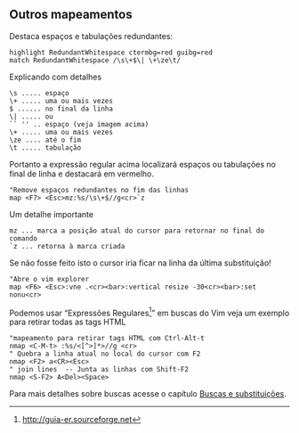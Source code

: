 Outros mapeamentos
------------------

Destaca espaços e tabulações redundantes:
```
highlight RedundantWhitespace ctermbg=red guibg=red
match RedundantWhitespace /\s\+$\| \+\ze\t/
```
Explicando com detalhes
```
\s ..... espaço
\+ ..... uma ou mais vezes
$ ...... no final da linha
\| ..... ou
`` '' .. espaço (veja imagem acima)
\+ ..... uma ou mais vezes
\ze .... até o fim
\t ..... tabulação
```
Portanto a expressão regular acima localizará espaços ou tabulações no
final de linha e destacará em vermelho.
```VimL
"Remove espaços redundantes no fim das linhas
map <F7> <Esc>mz:%s/\s\+$//g<cr>`z
```
Um detalhe importante
```
mz ... marca a posição atual do cursor para retornar no final do comando
`z ... retorna à marca criada
```
Se não fosse feito isto o cursor iria ficar na linha da última
substituição!
```VimL
"Abre o vim explorer
map <F6> <Esc>:vne .<cr><bar>:vertical resize -30<cr><bar>:set nonu<cr>
```
Podemos usar “Expressões Regulares[^1]” em buscas do Vim veja um exemplo
para retirar todas as tags HTML
```VimL
"mapeamento para retirar tags HTML com Ctrl-Alt-t
nmap <C-M-t> :%s/<[^>]*>//g <cr>
" Quebra a linha atual no local do cursor com F2
nmap <F2> a<CR><Esc>
" join lines  -- Junta as linhas com Shift-F2
nmap <S-F2> A<Del><Space>
```
Para mais detalhes sobre buscas acesse o capítulo [Buscas e substituições](../capitulo_6/buscas_e_substituicoes.md).

[^1]: <http://guia-er.sourceforge.net>
